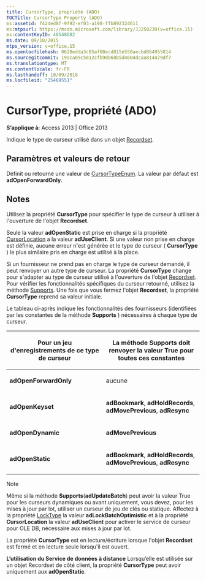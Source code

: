 ```yaml
---
title: CursorType, propriété (ADO)
TOCTitle: CursorType Property (ADO)
ms:assetid: f42ded8f-9f92-ef03-a198-ffb892324611
ms:mtpsurl: https://msdn.microsoft.com/library/JJ250239(v=office.15)
ms:contentKeyID: 48548682
ms.date: 09/18/2015
mtps_version: v=office.15
ms.openlocfilehash: 0628edda3c85af08ecd815e550aecbd864955814
ms.sourcegitcommit: 19aca09c5812cfb98b68b5d4604dcaa814479df7
ms.translationtype: MT
ms.contentlocale: fr-FR
ms.lasthandoff: 10/09/2018
ms.locfileid: "25469551"
---
```

# <a name="cursortype-property-ado"></a>CursorType, propriété (ADO)


**S’applique à**: Access 2013 | Office 2013

Indique le type de curseur utilisé dans un objet [Recordset](recordset-object-ado.md).

## <a name="settings-and-return-values"></a>Paramètres et valeurs de retour

Définit ou retourne une valeur de [CursorTypeEnum](cursortypeenum.md). La valeur par défaut est **adOpenForwardOnly**.

## <a name="remarks"></a>Notes

Utilisez la propriété **CursorType** pour spécifier le type de curseur à utiliser à l'ouverture de l'objet **Recordset**.

Seule la valeur **adOpenStatic** est prise en charge si la propriété [CursorLocation](cursorlocation-property-ado.md) a la valeur **adUseClient**. Si une valeur non prise en charge est définie, aucune erreur n'est générée et le type de curseur ( **CursorType** ) le plus similaire pris en charge est utilisé à la place.

Si un fournisseur ne prend pas en charge le type de curseur demandé, il peut renvoyer un autre type de curseur. La propriété **CursorType** change pour s'adapter au type de curseur utilisé à l'ouverture de l'objet [Recordset](recordset-object-ado.md). Pour vérifier les fonctionnalités spécifiques du curseur retourné, utilisez la méthode [Supports](supports-method-ado.md). Une fois que vous fermez l'objet **Recordset**, la propriété **CursorType** reprend sa valeur initiale.

Le tableau ci-après indique les fonctionnalités des fournisseurs (identifiées par les constantes de la méthode **Supports** ) nécessaires à chaque type de curseur.

<table>
<colgroup>
<col style="width: 50%" />
<col style="width: 50%" />
</colgroup>
<thead>
<tr class="header">
<th><p>Pour un jeu d'enregistrements de ce type de curseur</p></th>
<th><p>La méthode Supports doit renvoyer la valeur True pour toutes ces constantes</p></th>
</tr>
</thead>
<tbody>
<tr class="odd">
<td><p><strong>adOpenForwardOnly</strong></p></td>
<td><p>aucune</p></td>
</tr>
<tr class="even">
<td><p><strong>adOpenKeyset</strong></p></td>
<td><p><strong>adBookmark</strong>, <strong>adHoldRecords</strong>, <strong>adMovePrevious</strong>, <strong>adResync</strong></p></td>
</tr>
<tr class="odd">
<td><p><strong>adOpenDynamic</strong></p></td>
<td><p><strong>adMovePrevious</strong></p></td>
</tr>
<tr class="even">
<td><p><strong>adOpenStatic</strong></p></td>
<td><p><strong>adBookmark</strong>, <strong>adHoldRecords</strong>, <strong>adMovePrevious</strong>, <strong>adResync</strong></p></td>
</tr>
</tbody>
</table>



> [!NOTE]
> <P>Même si la méthode <STRONG>Supports</STRONG>(<STRONG>adUpdateBatch</STRONG>) peut avoir la valeur True pour les curseurs dynamiques ou avant uniquement, vous devez, pour les mises à jour par lot, utiliser un curseur de jeu de clés ou statique. Affectez à la propriété <A href="locktype-property-ado.md">LockType</A> la valeur <STRONG>adLockBatchOptimistic</STRONG> et à la propriété <STRONG>CursorLocation</STRONG> la valeur <STRONG>adUseClient</STRONG> pour activer le service de curseur pour OLE DB, nécessaire aux mises à jour par lot.</P>



La propriété **CursorType** est en lecture/écriture lorsque l'objet **Recordset** est fermé et en lecture seule lorsqu'il est ouvert.

**L’utilisation du Service de données à distance** Lorsqu’elle est utilisée sur un objet Recordset de côté client, la propriété **CursorType** peut avoir uniquement aux **adOpenStatic**.

